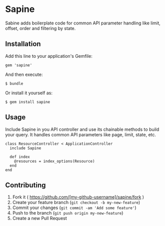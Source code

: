 # Sapine

Sabine adds boilerplate code for common API parameter handling like limit, offset, order and filtering by state.

## Installation

Add this line to your application's Gemfile:

    gem 'sapine'

And then execute:

    $ bundle

Or install it yourself as:

    $ gem install sapine

## Usage

Include Sapine in you API controller and use its chainable methods to build your query. It handles common API parameters like page, limit, state, etc.

```
class ResourceController < ApplicationController
  include Sapine

  def index
    @resources = index_options(Resource)
  end
end
```

## Contributing

1. Fork it ( https://github.com/[my-github-username]/sapine/fork )
2. Create your feature branch (`git checkout -b my-new-feature`)
3. Commit your changes (`git commit -am 'Add some feature'`)
4. Push to the branch (`git push origin my-new-feature`)
5. Create a new Pull Request
